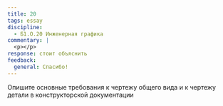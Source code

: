 ```yaml
---
title: 20
tags: essay
discipline:
  - Б1.О.20 Инженерная графика
commentary: |
  <p></p>
response: стоит объяснить
feedback:
  general: Cпасибо!
---
```


Опишите основные требования к чертежу общего вида и к чертежу детали в конструкторской документации